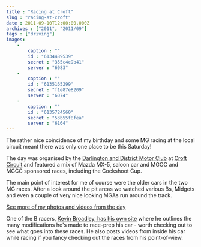 ```yaml
---
title : "Racing at Croft"
slug : "racing-at-croft"
date : 2011-09-10T12:00:00.000Z
archives : ["2011", "2011/09"]
tags : ["driving"]
images:
    -
        caption : ""
        id : "6134489539"
        secret : "355c4c9b41"
        server : "6083"
    -
        caption : ""
        id : "6135165299"
        secret : "f1e87e8209"
        server : "6074"
    -
        caption : ""
        id : "6135724560"
        secret : "53b55f8fea"
        server : "6164"
---
```


The rather nice coincidence of my birthday and some MG racing at the local circuit meant there was only one place to be this Saturday!


The day was organised by the [Darlington and District Motor Club](http://www.darlington-motor-club.org.uk) at [Croft Circuit](http://www.croftcircuit.co.uk) and featured a mix of Mazda MX-5, saloon car and MGOC and MGCC sponsored races, including the Cockshoot Cup.


The main point of interest for me of course were the older cars in the two MG races. After a look around the pit areas we watched various Bs, Midgets and even a couple of very nice looking MGAs run around the track.


[See more of my photos and videos from the day](http://www.flickr.com/photos/adamliptrot/sets/72157627640830544/detail/)


One of the B racers, [Kevin Broadley, has his own site](http://mgracer.com/) where he outlines the many modifications he's made to race-prep his car - worth checking out to see what goes into these races. He also posts videos from inside his car while racing if you fancy checking out the races from his point-of-view.